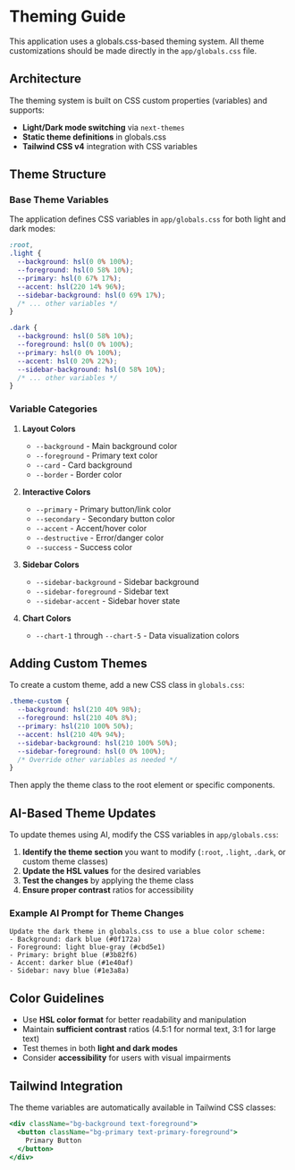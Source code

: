 # Theming Guide

This application uses a globals.css-based theming system. All theme customizations should be made directly in the `app/globals.css` file.

## Architecture

The theming system is built on CSS custom properties (variables) and supports:

- **Light/Dark mode switching** via `next-themes`
- **Static theme definitions** in globals.css
- **Tailwind CSS v4** integration with CSS variables

## Theme Structure

### Base Theme Variables

The application defines CSS variables in `app/globals.css` for both light and dark modes:

```css
:root,
.light {
  --background: hsl(0 0% 100%);
  --foreground: hsl(0 58% 10%);
  --primary: hsl(0 67% 17%);
  --accent: hsl(220 14% 96%);
  --sidebar-background: hsl(0 69% 17%);
  /* ... other variables */
}

.dark {
  --background: hsl(0 58% 10%);
  --foreground: hsl(0 0% 100%);
  --primary: hsl(0 0% 100%);
  --accent: hsl(0 20% 22%);
  --sidebar-background: hsl(0 58% 10%);
  /* ... other variables */
}
```

### Variable Categories

1. **Layout Colors**
   - `--background` - Main background color
   - `--foreground` - Primary text color
   - `--card` - Card background
   - `--border` - Border color

2. **Interactive Colors**
   - `--primary` - Primary button/link color
   - `--secondary` - Secondary button color
   - `--accent` - Accent/hover color
   - `--destructive` - Error/danger color
   - `--success` - Success color

3. **Sidebar Colors**
   - `--sidebar-background` - Sidebar background
   - `--sidebar-foreground` - Sidebar text
   - `--sidebar-accent` - Sidebar hover state

4. **Chart Colors**
   - `--chart-1` through `--chart-5` - Data visualization colors

## Adding Custom Themes

To create a custom theme, add a new CSS class in `globals.css`:

```css
.theme-custom {
  --background: hsl(210 40% 98%);
  --foreground: hsl(210 40% 8%);
  --primary: hsl(210 100% 50%);
  --accent: hsl(210 40% 94%);
  --sidebar-background: hsl(210 100% 50%);
  --sidebar-foreground: hsl(0 0% 100%);
  /* Override other variables as needed */
}
```

Then apply the theme class to the root element or specific components.

## AI-Based Theme Updates

To update themes using AI, modify the CSS variables in `app/globals.css`:

1. **Identify the theme section** you want to modify (`:root`, `.light`, `.dark`, or custom theme classes)
2. **Update the HSL values** for the desired variables
3. **Test the changes** by applying the theme class
4. **Ensure proper contrast** ratios for accessibility

### Example AI Prompt for Theme Changes

```text
Update the dark theme in globals.css to use a blue color scheme:
- Background: dark blue (#0f172a)
- Foreground: light blue-gray (#cbd5e1)  
- Primary: bright blue (#3b82f6)
- Accent: darker blue (#1e40af)
- Sidebar: navy blue (#1e3a8a)
```

## Color Guidelines

- Use **HSL color format** for better readability and manipulation
- Maintain **sufficient contrast** ratios (4.5:1 for normal text, 3:1 for large text)
- Test themes in both **light and dark modes**
- Consider **accessibility** for users with visual impairments

## Tailwind Integration

The theme variables are automatically available in Tailwind CSS classes:

```jsx
<div className="bg-background text-foreground">
  <button className="bg-primary text-primary-foreground">
    Primary Button
  </button>
</div>
```